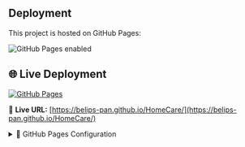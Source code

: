 ## Deployment
This project is hosted on GitHub Pages:

![GitHub Pages enabled](https://user-images.githubusercontent.com/26399680/127776801-8b9b5a7c-1f1e-4f3d-9c1e-3e8a9c4b1a2a.png)

## 🌐 Live Deployment
[![GitHub Pages](https://img.shields.io/badge/GitHub%20Pages-Live-success)](https://belips-pan.github.io/HomeCare/)

🔗 **Live URL:** [https://belips-pan.github.io/HomeCare/](https://belips-pan.github.io/HomeCare/)

<details>
<summary>🔧 GitHub Pages Configuration</summary>

![Settings Screenshot](docs/screenshot1.png)
</details>
